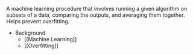 A machine learning procedure that involves running a given algorithm on subsets of a data, comparing the outputs, and averaging them together. Helps prevent overfitting.

- Background
	- [[Machine Learning]]
	- [[Overfitting]]